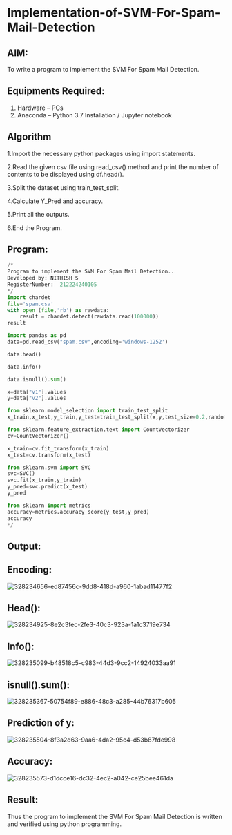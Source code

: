 # Implementation-of-SVM-For-Spam-Mail-Detection

## AIM:
To write a program to implement the SVM For Spam Mail Detection.

## Equipments Required:
1. Hardware – PCs
2. Anaconda – Python 3.7 Installation / Jupyter notebook

## Algorithm
1.Import the necessary python packages using import statements.

2.Read the given csv file using read_csv() method and print the number of contents to be displayed using df.head().

3.Split the dataset using train_test_split.

4.Calculate Y_Pred and accuracy.

5.Print all the outputs.

6.End the Program. 

## Program:
```PYTHON
/*
Program to implement the SVM For Spam Mail Detection..
Developed by: NITHISH S
RegisterNumber:  212224240105
*/
import chardet
file='spam.csv'
with open (file,'rb') as rawdata:
    result = chardet.detect(rawdata.read(100000))
result

import pandas as pd
data=pd.read_csv("spam.csv",encoding='windows-1252')

data.head()

data.info()

data.isnull().sum()

x=data["v1"].values
y=data["v2"].values

from sklearn.model_selection import train_test_split
x_train,x_test,y_train,y_test=train_test_split(x,y,test_size=0.2,random_state=0)

from sklearn.feature_extraction.text import CountVectorizer
cv=CountVectorizer()

x_train=cv.fit_transform(x_train)
x_test=cv.transform(x_test)

from sklearn.svm import SVC
svc=SVC()
svc.fit(x_train,y_train)
y_pred=svc.predict(x_test)
y_pred

from sklearn import metrics
accuracy=metrics.accuracy_score(y_test,y_pred)
accuracy
*/
```

## Output:
## Encoding:
![328234656-ed87456c-9dd8-418d-a960-1abad11477f2](https://github.com/user-attachments/assets/5c4b1492-8367-4f3f-9f6b-e99238db16e2)

## Head():
![328234925-8e2c3fec-2fe3-40c3-923a-1a1c3719e734](https://github.com/user-attachments/assets/97a34e8e-99da-4641-834d-7d23fc76ecd1)

## Info():
![328235099-b48518c5-c983-44d3-9cc2-14924033aa91](https://github.com/user-attachments/assets/f76ada16-196c-489b-968f-8c05fa080674)

## isnull().sum():
![328235367-50754f89-e886-48c3-a285-44b76317b605](https://github.com/user-attachments/assets/740db595-cedd-44bd-9b28-72282aaf4bec)

## Prediction of y:
![328235504-8f3a2d63-9aa6-4da2-95c4-d53b87fde998](https://github.com/user-attachments/assets/853489b2-9a35-4319-847d-d9eb45c1192a)

## Accuracy:

![328235573-d1dcce16-dc32-4ec2-a042-ce25bee461da](https://github.com/user-attachments/assets/8eee9fd1-1457-4e40-a1df-44f2fa714a3d)

## Result:
Thus the program to implement the SVM For Spam Mail Detection is written and verified using python programming.
